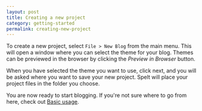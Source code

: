 ```yaml
---
layout: post
title: Creating a new project
category: getting-started
permalink: creating-new-project
---
```


To create a new project, select `File > New Blog` from the main menu. This will open a window where you can select the theme for your blog. Themes can be previewed in the browser by clicking the _Preview in Browser_ button.

When you have selected the theme you want to use, click next, and you will be asked where you want to save your new project. Spelt will place your project files in the folder you choose.

You are now ready to start blogging. If you're not sure where to go from here, check out [Basic usage](/basic-usage/).